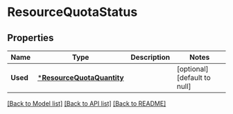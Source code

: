 # ResourceQuotaStatus

## Properties
Name | Type | Description | Notes
------------ | ------------- | ------------- | -------------
**Used** | [***ResourceQuotaQuantity**](ResourceQuotaQuantity.md) |  | [optional] [default to null]

[[Back to Model list]](../README.md#documentation-for-models) [[Back to API list]](../README.md#documentation-for-api-endpoints) [[Back to README]](../README.md)


